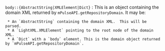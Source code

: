 `body::{AbstractString|XMLElement|Dict}`
:    This is an object containing the domain XML returned by `mPulseAPI.getRepositoryDomain`.  It may be:

     * An `AbstractString` containing the domain XML.  This will be parsed.
     * A `LightXML.XMLElement` pointing to the root node of the domain XML.
     * A `Dict` with a `body` element. This is the domain object returned by `mPulseAPI.getRepositoryDomain`.

